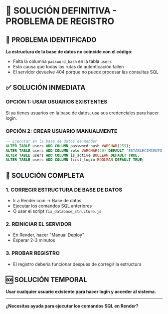 # 🎯 SOLUCIÓN DEFINITIVA - PROBLEMA DE REGISTRO

## 🚨 PROBLEMA IDENTIFICADO
**La estructura de la base de datos no coincide con el código:**
- Falta la columna `password_hash` en la tabla `users`
- Esto causa que todas las rutas de autenticación fallen
- El servidor devuelve 404 porque no puede procesar las consultas SQL

## ✅ SOLUCIÓN INMEDIATA

### OPCIÓN 1: USAR USUARIOS EXISTENTES
Si ya tienes usuarios en la base de datos, usa sus credenciales para hacer login.

### OPCIÓN 2: CREAR USUARIO MANUALMENTE
```sql
-- Ejecutar en la base de datos de Render
ALTER TABLE users ADD COLUMN password_hash VARCHAR(255);
ALTER TABLE users ADD COLUMN role VARCHAR(20) DEFAULT 'ESTABLECIMIENTO';
ALTER TABLE users ADD COLUMN is_active BOOLEAN DEFAULT TRUE;
ALTER TABLE users ADD COLUMN first_login BOOLEAN DEFAULT TRUE;
```

## 🔧 SOLUCIÓN COMPLETA

### 1. CORREGIR ESTRUCTURA DE BASE DE DATOS
- Ir a Render.com → Base de datos
- Ejecutar los comandos SQL anteriores
- O usar el script `fix_database_structure.js`

### 2. REINICIAR EL SERVIDOR
- En Render, hacer "Manual Deploy"
- Esperar 2-3 minutos

### 3. PROBAR REGISTRO
- El registro debería funcionar después de corregir la estructura

## 🆘 SOLUCIÓN TEMPORAL
**Usar cualquier usuario existente para hacer login y acceder al sistema.**

---

**¿Necesitas ayuda para ejecutar los comandos SQL en Render?** 